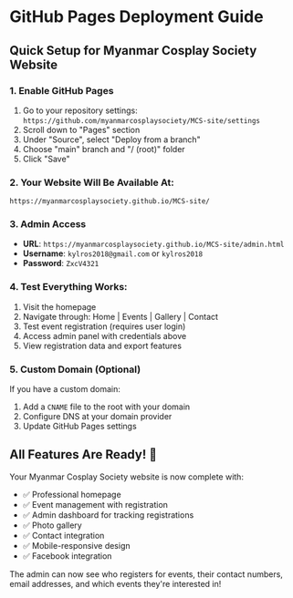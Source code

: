 # GitHub Pages Deployment Guide

## Quick Setup for Myanmar Cosplay Society Website

### 1. Enable GitHub Pages
1. Go to your repository settings: `https://github.com/myanmarcosplaysociety/MCS-site/settings`
2. Scroll down to "Pages" section
3. Under "Source", select "Deploy from a branch"
4. Choose "main" branch and "/ (root)" folder
5. Click "Save"

### 2. Your Website Will Be Available At:
```
https://myanmarcosplaysociety.github.io/MCS-site/
```

### 3. Admin Access
- **URL**: `https://myanmarcosplaysociety.github.io/MCS-site/admin.html`
- **Username**: `kylros2018@gmail.com` or `kylros2018`
- **Password**: `ZxcV4321`

### 4. Test Everything Works:
1. Visit the homepage
2. Navigate through: Home | Events | Gallery | Contact
3. Test event registration (requires user login)
4. Access admin panel with credentials above
5. View registration data and export features

### 5. Custom Domain (Optional)
If you have a custom domain:
1. Add a `CNAME` file to the root with your domain
2. Configure DNS at your domain provider
3. Update GitHub Pages settings

## All Features Are Ready! 🎉

Your Myanmar Cosplay Society website is now complete with:
- ✅ Professional homepage
- ✅ Event management with registration
- ✅ Admin dashboard for tracking registrations
- ✅ Photo gallery
- ✅ Contact integration
- ✅ Mobile-responsive design
- ✅ Facebook integration

The admin can now see who registers for events, their contact numbers, email addresses, and which events they're interested in!